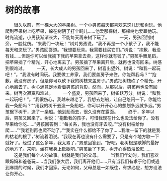 # 树的故事
　　很久以前，有一棵大大的苹果树。一个小男孩每天都喜欢来这儿玩和树玩。他爬到苹果树上吃苹果，躲在树阴了打个盹儿……他爱那棵树，那棵树也爱跟他玩。时光流逝，小男孩渐渐长大，不能每天再来树下玩了。 
　　一天，男孩回到树旁，一脸忧伤。“来我们一块玩！”树对男孩说。“我不再是一个小孩子了，我不能每天和您玩了。”男孩回答道。“我想要玩具。我需要钱买它们。”树说：“抱歉，我没有钱……但是你可以给我摘下我的苹果拿去卖，这样你就有钱了。”男孩手舞足蹈，把苹果摘了个精光，开心地离去了。男孩摘了苹果离开后，就再也没有回来。树感到很难过。 
　　一天，长大成人的男孩回来了，树喜出望外。树说：“和我一起玩吧！”。“我没有时间玩。我要做工养家，我们要盖房子来住。你能帮我吗？”“抱歉，我没有房子，但是你可以砍下我的树枝来盖房子。”男孩把树枝砍了个精光，开心地离去了。树心满意足地看着男孩的背影，然而，从那以后，男孩再也没有回来。树再次寂寞和难过。 
　　一个盛夏，男孩回来了，树雀跃万分。树说：“和我一起玩吧！”。“我很伤心，我越来越老了，我想去划船，让自己悠闲一下。你能给我一条船吗？”“用我的树干去造一条船吧，你可以开开心心的想划多远就多远。”男孩锯下树干，造了一条船。他划船而去，很久没有在露面。 
　　终于，多年以后，男孩又回来了。树说：“抱歉我的孩子，可惜我现在什么也没法给你了。没有苹果给你吃……”男孩回答到：“每关系，我也没有牙去咬。”“没有树枝给你爬……”“我老到再也爬不动了。”“我实在什么都给不了你了……我唯一留下的就是我的枯老的根了，”树流着泪说。“我现在再也没有什么需要了，只是有个地方歇一下就好了。经过了这么多年，我太累了，”男孩回答到。“好吧，老树根是歇脚的最好的地方了。来吧，坐在我身上歇歇吧。”男孩坐了下来，树开心得热泪盈眶…… 
　　这是我们每个人的故事。树就是我们的父母。 
　　当我们年幼时，我们喜欢跟妈妈和爸爸玩……当我们张大后，我们离开他们……只有当我们有求于他们或遇到麻烦的时候，我们才回家。无论如何，父母总是一如既往，有求必应，想方设法让你开心。
 